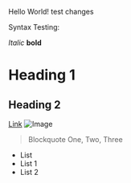 Hello World!
test changes

Syntax Testing:

*Italic*
**bold**
 # Heading 1
 ## Heading 2
 [Link](https://www.google.com/)
 ![Image](https://thumbs.dreamstime.com/b/coding-monitor-screen-javascript-code-text-editor-website-design-writing-programming-functions-laptop-112936782.jpg)
 
 > Blockquote
 > One, Two, Three


* List
* List 1
* List 2


 
